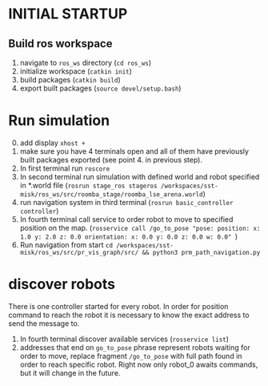 # INITIAL STARTUP

## Build ros workspace

1. navigate to `ros_ws` directory (`cd ros_ws`)
2. initialize workspace (`catkin init`)
3. build packages (`catkin build`)
4. export built packages (`source devel/setup.bash`)

# Run simulation
0. add display `xhost +`
1. make sure you have 4 terminals open 
   and all of them have previously built packages exported 
   (see point 4. in previous step).
2. In first terminal run `roscore`
3. In second terminal run simulation 
    with defined world and robot specified in *.world file
    (`rosrun stage_ros stageros /workspaces/sst-misk/ros_ws/src/roomba_stage/roomba_lse_arena.world`)
4. run navigation system in third terminal (`rosrun basic_controller controller`)
5. In fourth terminal call service to order robot to move to specified position on the map.
    (`rosservice call /go_to_pose "pose:
        position:
            x: 1.0
            y: 2.0
            z: 0.0
        orientation:
            x: 0.0
            y: 0.0
            z: 0.0
            w: 0.0"
    `)
6. Run navigation from start `cd /workspaces/sst-misk/ros_ws/src/pr_vis_graph/src/ && python3 prm_path_navigation.py`

# discover robots

There is one controller started for every robot.
In order for position command to reach the robot 
it is necessary to know the exact address to send the message to.

1. In fourth terminal discover available services (`rosservice list`)
2. addresses that end on `go_to_pose` phrase represent robots waiting for order to move,
replace fragment `/go_to_pose` with full path found in order to reach specific robot.
Right now only robot_0 awaits commands, but it will change in the future.
